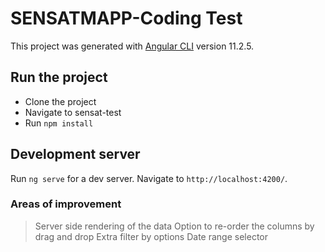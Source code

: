 # SENSATMAPP-Coding Test

This project was generated with [Angular CLI](https://github.com/angular/angular-cli) version 11.2.5.

## Run the project

* Clone the project 
* Navigate to sensat-test
* Run `npm install`

## Development server

Run `ng serve` for a dev server. Navigate to `http://localhost:4200/`. 

### Areas of improvement 

> Server side rendering of the data
> Option to re-order the columns by drag and drop
> Extra filter by options 
> Date range selector 